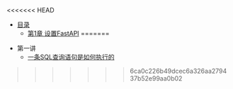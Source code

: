 <<<<<<< HEAD
* [目录](README.md)
    * [第1章 设置FastAPI](02/01.md)
=======
- 第一讲
  - [一条SQL查询语句是如何执行的](02/01.md)
>>>>>>> 6ca0c226b49dcec6a326aa279437b52e99aa0b02
